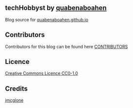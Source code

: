 ## techHobbyst by [quabenaboahen](https://boaheninc.com)

Blog source for [quabenaboahen.github.io](htpps://quabenaboahen.github.io)

## Contributors

Contributors for this blog can be found here [CONTRIBUTORS](https://github.com/QuabenaBoahen/quabenaboahen.github.io/blob/master/CONTRIBUTORS.txt)

## Licence 

[Creative Commons Licence CC0-1.0](https://github.com/QuabenaBoahen/quabenaboahen.github.io/blob/master/LICENSE)

## Credits 

[jmcglone](https://github.com/jmcglone)



